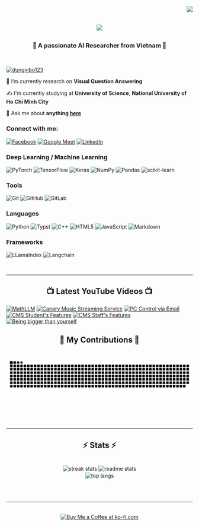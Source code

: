 <img align="right" src="https://visitor-badge.laobi.icu/badge?page_id=Namronaldo08102004.Namronaldo08102004" />

<h1 align="center">
    <img src="https://readme-typing-svg.herokuapp.com/?font=Righteous&size=35&center=true&vCenter=true&width=500&height=70&duration=4000&lines=Hello+everyone!+%F0%9F%91%8B;+I'm+Doan+Dang+Phuong+Nam;Glad+to+meet+you!" />
</h1>

<h3 align="center"> 💪 A passionate AI Researcher from Vietnam 💪</h3>

<br/>

<p align="left"> <a href="https://github.com/ryo-ma/github-profile-trophy"><img src="https://github-profile-trophy.vercel.app/?username=dungxibo123&no-bg=true&theme=radical&margin-w=15&margin-h=15&row=1&column=7" alt="dungxibo123" /></a> </p>
 
🔭 I’m currently research on **Visual Question Answering**

✍️ I'm currently studying at **University of Science**, **National University of Ho Chi Minh City**

💬 Ask me about **anything [here](https://github.com/Namronaldo08102004/Namronaldo08102004/issues)**

<h3 align="left">Connect with me:</h3>
<p align="left">
  
  [![Facebook](https://img.shields.io/badge/Facebook-%231877F2.svg?style=for-the-badge&logo=Facebook&logoColor=white)](https://www.facebook.com/doandangphuongnam)
  [![Google Meet](https://img.shields.io/badge/Google%20Meet-00897B?style=for-the-badge&logo=google-meet&logoColor=white)](https://calendly.com/thanhdoan0910)
  [![LinkedIn](https://img.shields.io/badge/linkedin-%230077B5.svg?style=for-the-badge&logo=linkedin&logoColor=white)](https://www.linkedin.com/in/doandangphuongnam/)
  
</p>

<h3 align="left">Deep Learning / Machine Learning</h3>
<p align="left">

  ![PyTorch](https://img.shields.io/badge/PyTorch-%23EE4C2C.svg?style=for-the-badge&logo=PyTorch&logoColor=white)
  ![TensorFlow](https://img.shields.io/badge/TensorFlow-%23FF6F00.svg?style=for-the-badge&logo=TensorFlow&logoColor=white)
  ![Keras](https://img.shields.io/badge/Keras-%23D00000.svg?style=for-the-badge&logo=Keras&logoColor=white)
  ![NumPy](https://img.shields.io/badge/numpy-%23013243.svg?style=for-the-badge&logo=numpy&logoColor=white)
  ![Pandas](https://img.shields.io/badge/pandas-%23150458.svg?style=for-the-badge&logo=pandas&logoColor=white)
  ![scikit-learn](https://img.shields.io/badge/scikit--learn-%23F7931E.svg?style=for-the-badge&logo=scikit-learn&logoColor=white)

</p>

<h3 align="left">Tools</h3>
<p align="left">

  ![Git](https://img.shields.io/badge/git-%23F05033.svg?style=for-the-badge&logo=git&logoColor=white)
  ![GitHub](https://img.shields.io/badge/github-%23121011.svg?style=for-the-badge&logo=github&logoColor=white)
  ![GitLab](https://img.shields.io/badge/gitlab-%23181717.svg?style=for-the-badge&logo=gitlab&logoColor=white)

</p>

<h3 align="left">Languages</h3>
<p align="left">

  ![Python](https://img.shields.io/badge/python-3670A0?style=for-the-badge&logo=python&logoColor=ffdd54)
  ![Typst](https://img.shields.io/badge/typst-%23008080.svg?style=for-the-badge&logo=latex&logoColor=white)
  ![C++](https://img.shields.io/badge/c++-%2300599C.svg?style=for-the-badge&logo=c%2B%2B&logoColor=white)
  ![HTML5](https://img.shields.io/badge/html5-%23E34F26.svg?style=for-the-badge&logo=html5&logoColor=white)
  ![JavaScript](https://img.shields.io/badge/javascript-%23323330.svg?style=for-the-badge&logo=javascript&logoColor=%23F7DF1E)
  ![Markdown](https://img.shields.io/badge/markdown-%23000000.svg?style=for-the-badge&logo=markdown&logoColor=white)

</p>

<h3 align="left">Frameworks</h3>
<p align="left">

![LLamaIndex](https://img.shields.io/badge/llamaindex-%23092E20.svg?style=for-the-badge&logo=django&logoColor=white)
![Langchain](https://img.shields.io/badge/langchain-%23430098.svg?style=for-the-badge&logo=heroku&logoColor=white)

</p>

<br/>
<hr/>

<div align = "center">
    <h2>📺 Latest YouTube Videos 📺</h2>
</div>

<!-- BEGIN YOUTUBE-CARDS -->
[![MathLLM](https://ytcards.demolab.com/?id=CYc0fNSmMA8&title=%5BCSC13002+-+Introduction+to+SE%5D+Group05+-+Algorhythm+-+Video+demo&lang=en&timestamp=1735633636&background_color=%230d1117&title_color=%23ffffff&stats_color=%23dedede&max_title_lines=1&width=250&border_radius=5 "MathLLM")](https://www.youtube.com/watch?v=aId37uD-Zoo)
[![Canary Music Streaming Service](https://ytcards.demolab.com/?id=bD2dBgcPia4&title=Nh%E1%BB%AFng+giai+%C4%91i%E1%BB%87u+kh%C3%B9ng+%C4%91i%C3%AAn+t%E1%BB%B1+ngh%C4%A9+-+B%E1%BA%A3n+s%E1%BB%91+7&lang=en&timestamp=1733895924&background_color=%230d1117&title_color=%23ffffff&stats_color=%23dedede&max_title_lines=1&width=250&border_radius=5 "Canary Music Streaming Service")](https://www.youtube.com/watch?v=CYc0fNSmMA8&t=2s)
[![PC Control via Email](https://ytcards.demolab.com/?id=08U5W9Jf5OY&title=Nh%E1%BB%AFng+giai+%C4%91i%E1%BB%87u+kh%C3%B9ng+%C4%91i%C3%AAn+t%E1%BB%B1+ngh%C4%A9++-+B%E1%BA%A3n+s%E1%BB%91+6&lang=en&timestamp=1733895865&background_color=%230d1117&title_color=%23ffffff&stats_color=%23dedede&max_title_lines=1&width=250&border_radius=5 "PC Control via Email")](https://www.youtube.com/watch?v=Doc2UtP7quE&t=15s)
[![CMS Student's Features](https://ytcards.demolab.com/?id=tg9ffcShFA8&title=Nh%E1%BB%AFng+giai+%C4%91i%E1%BB%87u+kh%C3%B9ng+%C4%91i%C3%AAn+t%E1%BB%B1+ngh%C4%A9+-+B%E1%BA%A3n+s%E1%BB%91+5&lang=en&timestamp=1733895776&background_color=%230d1117&title_color=%23ffffff&stats_color=%23dedede&max_title_lines=1&width=250&border_radius=5 "CMS Student's Features")](https://www.youtube.com/watch?v=NIlWVe0NyLs&t=1s)
[![CMS Staff's Features](https://ytcards.demolab.com/?id=3qAYKLG4D7Y&title=Nh%E1%BB%AFng+giai+%C4%91i%E1%BB%87u+kh%C3%B9ng+%C4%91i%C3%AAn+t%E1%BB%B1+ngh%C4%A9+-+B%E1%BA%A3n+s%E1%BB%91+4&lang=en&timestamp=1733895703&background_color=%230d1117&title_color=%23ffffff&stats_color=%23dedede&max_title_lines=1&width=250&border_radius=5 "CMS Staff's Features")](https://www.youtube.com/watch?v=6E_q5S_szys&t=1s)
[![Being bigger than yourself](https://ytcards.demolab.com/?id=Dtz3NcaJjAI&title=Nh%E1%BB%AFng+giai+%C4%91i%E1%BB%87u+kh%C3%B9ng+%C4%91i%C3%AAn+t%E1%BB%B1+ngh%C4%A9+-+B%E1%BA%A3n+s%E1%BB%91+3&lang=en&timestamp=1703850123&background_color=%230d1117&title_color=%23ffffff&stats_color=%23dedede&max_title_lines=1&width=250&border_radius=5 "Being bigger than yourself")](https://www.youtube.com/watch?v=NvrVm8J1K0U&t=73s&pbjreload=102)
<!-- END YOUTUBE-CARDS -->



<div align="center">
  <h2>🐍 My Contributions 🐍</h2>
  <br>
  <img alt="snake eating my contributions" src="https://raw.githubusercontent.com/Namronaldo08102004/Namronaldo08102004/output/github-contribution-grid-snake.svg" />
  
  <br/><br/><br/>
</div>

<hr/>

<h2 align="center">⚡ Stats ⚡</h2>
<br>
<div align=center>
  <img width=390 src="https://github-readme-streak-stats-salesp07.vercel.app/?user=salesp07&count_private=true&theme=react&border_radius=10" alt="streak stats"/>
  <img width=390 src="https://github-readme-stats-salesp07.vercel.app/api?username=salesp07&count_private=true&show_icons=true&theme=react&rank_icon=github&border_radius=10" alt="readme stats" />
  <br/>
  <img width=325 align="center" src="https://github-readme-stats-salesp07.vercel.app/api/top-langs/?username=salesp07&hide=HTML&langs_count=8&layout=compact&theme=react&border_radius=10&size_weight=0.5&count_weight=0.5&exclude_repo=github-readme-stats" alt="top langs" />
</div>

<br/><br/>

<hr/>

<br/>

<div align="center">
<a href='https://ko-fi.com/V7V4RAK9C' target='_blank'><img height='64' style='border:0px;height:64px;' src='https://storage.ko-fi.com/cdn/kofi1.png?v=3' border='0' alt='Buy Me a Coffee at ko-fi.com' /></a>
</div>

<br/>
